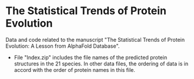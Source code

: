 # The Statistical Trends of Protein Evolution
Data and code related to the manuscript "The Statistical Trends of Protein Evolution: A Lesson from AlphaFold Database".

- File "Index.zip" includes the file names of the predicted protein structures in the 21 species. In other data files, the ordering of data is in accord with the order of protein names in this file.
